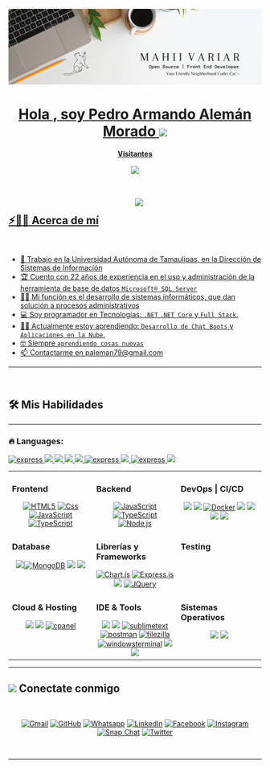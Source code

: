 <a href="#" target="_blank"><img src="https://github.com/mahiiverse1/mahiiverse1/blob/main/mahii-header.png" />
<h1 align="center">Hola , soy Pedro Armando Alemán Morado 
  <img src="https://media.giphy.com/media/hvRJCLFzcasrR4ia7z/giphy.gif" width="35">
</h1>

<div align="center">
 <b style = {font-weight: 600}>Visitantes</b>

<p align="center"><img align="center" src="https://profile-counter.glitch.me/{kaustav202}/count.svg" /></p> 
<br>
</div>

<br>

<img src="https://user-images.githubusercontent.com/89788120/167628634-549d2bdd-609e-4275-85af-1e1974da64ca.gif" width="50%" align="right" />

## ⚡🙋‍♂️ Acerca de mí

</br>

- :school: Trabajo en la Universidad Autónoma de Tamaulipas, en la Dirección de Sistemas de Información
- :trophy: Cuento con 22 años de experiencia en el uso y administración de la herramienta de base de datos `Microsoft® SQL Server`
- :technologist: Mi función es el desarrollo de sistemas informáticos, que dan solución a procesos administrativos
- :computer: Soy programador en Tecnologías: `.NET` `.NET Core` y `Full Stack`.
- :student: Actualmente estoy aprendiendo: `Desarrollo de Chat Boots` y `Aplicaciones en la Nube`.
- :nerd_face: Siempre `aprendiendo cosas nuevas`
- :mailbox: Contactarme en paleman79@gmail.com

<hr>
</br>


## 🛠️ Mis Habilidades
<hr>

### 🔥 Languages:

<p align="left"> 
    <a href="https://www.cprogramming.com/" target="_blank"> <img src="https://img.icons8.com/color/452/c-programming.png" alt="express" width="44" height="44"/> </a>
    <a href="https://www.java.com" target="_blank"> <img src="https://img.icons8.com/color/48/000000/java-coffee-cup-logo.png"/ > </a>
    <a href="https://developer.mozilla.org/en-US/docs/Web/JavaScript" target="_blank"> <img src="https://img.icons8.com/color/48/000000/javascript.png"/> </a> 
    <a href="https://www.w3.org/html/" target="_blank"> <img src="https://img.icons8.com/color/48/000000/html-5.png"/> </a> 
    <a href="https://www.w3schools.com/css/" target="_blank"> <img src="https://img.icons8.com/color/48/000000/css3.png"/> </a> 
     <a href="https://www.php.net/" target="_blank"> <img src="https://www.kindpng.com/picc/m/11-118738_php-logo-png-circle-transparent-png.png" alt="express" width="48" height="48"/> </a>
    <a href="https://www.python.org" target="_blank"> <img src="https://img.icons8.com/color/48/000000/python.png"/> </a> 
    <a href="https://isocpp.org/" target="_blank"> <img src="https://encrypted-tbn0.gstatic.com/images?q=tbn:ANd9GcT2KysS-Fj-RgPNEg0XK_6GJINJS-mf8f6zSxcZID9U7xsVTZPkPVtAqfY5E3kd0nTJnb0&usqp=CAU" alt="express" width="51" height="51" /> </a> 
    <a style="padding-right:8px;" href="https://www.mysql.com/" target="_blank"> <img src="https://img.icons8.com/fluent/50/000000/mysql-logo.png"/> </a>  
</p>

<table><tbody><tr><td valign="top" width="33%">
  
### Frontend
              
<div align="center"><a href="https://en.wikipedia.org/wiki/HTML5" target="_blank"><img src="https://profilinator.rishav.dev/skills-assets/html5-original-wordmark.svg" alt="HTML5" height="50"></a> <a href="https://www.w3schools.com/css/" target="_blank"><img src="https://profilinator.rishav.dev/skills-assets/css3-original-wordmark.svg" alt="Css" height="50"></a> <a href="https://www.javascript.com/" target="_blank"><img src="https://profilinator.rishav.dev/skills-assets/javascript-original.svg" alt="JavaScript" height="50"></a> <a href="https://www.typescriptlang.org/" target="_blank"><img src="https://profilinator.rishav.dev/skills-assets/typescript-original.svg" alt="TypeScript" height="50"></a></div></td><td valign="top" width="33%">
  
### Backend
  
<div align="center">
	<a href="https://www.javascript.com/" target="_blank"><img src="https://profilinator.rishav.dev/skills-assets/javascript-original.svg" alt="JavaScript" height="50"></a>
	<a href="https://www.typescriptlang.org/" target="_blank"><img src="https://profilinator.rishav.dev/skills-assets/typescript-original.svg" alt="TypeScript" height="50"></a>
	<a href="https://nodejs.org/" target="_blank"><img src="https://upload.wikimedia.org/wikipedia/commons/d/d9/Node.js_logo.svg" alt="Node.js" height="50"></a></div>
  
</td><td valign="top" width="33%">
  
 ### DevOps | CI/CD
  
<div align="center"><a href="https://azure.microsoft.com/es-es/products/devops/" target="_blank"><img src="https://tydw.files.wordpress.com/2019/04/team-foundation-server-express-2017.png" height="50"></a> <a href="https://azure.microsoft.com/es-es/products/devops/" target="_blank"><img src="https://miro.medium.com/max/1400/1*8orwInnxqPRhrcKf9aOo9Q.webp" height="50"></a> <a href="https://www.docker.com/" target="_blank"><img src="https://profilinator.rishav.dev/skills-assets/docker-original-wordmark.svg" alt="Docker" height="50"></a> <a href="https://git-scm.com/" target="_blank"><img src="https://git-scm.com/images/logos/2color-lightbg@2x.png" height="50"></a> <a href="https://about.gitlab.com/" target="_blank"><img src="https://cdn.icon-icons.com/icons2/2415/PNG/512/gitlab_original_wordmark_logo_icon_146504.png" height="50"></a> <a href="https://github.com/features/actions" target="_blank"><img src="https://miro.medium.com/max/456/0*co0wSjYRkrtl9V9f.webp" height="50"></a> <a href="https://github.com/" target="_blank"><img src="https://1000logos.net/wp-content/uploads/2021/05/GitHub-logo.png" height="50"></a></div>
</td></tr><tr><td valign="top" width="33%">
  
### Database
  
<div align="center">
	<a href="https://www.microsoft.com/es-mx/sql-server/sql-server-downloads" target="_blank"><img src="https://www.abd.es/wp-content/uploads/2018/11/sql-server-logo.png" height="50"></a><a href="https://www.mongodb.com/" target="_blank"><img src="https://profilinator.rishav.dev/skills-assets/mongodb-original-wordmark.svg" alt="MongoDB" height="50"></a>
	<a href="https://redis.io/" target="_blank"><img src="https://1000marcas.net/wp-content/uploads/2021/06/Redis-Logo.png" height="50"></a>
	<a href="#" target="_blank"><img src="https://miro.medium.com/max/828/1*HFlYgB6gVLc4Su9HsB9MZg.webp" height="50"></a>
</div>
</td><td valign="top" width="33%">
 
### Librer&iacute;as y Frameworks
  
<div align="center"><a href="https://www.chartjs.org/" target="_blank"><img src="https://profilinator.rishav.dev/skills-assets/logo-title.svg" alt="Chart.js" height="50"></a> <a href="https://expressjs.com/" target="_blank"><img src="https://profilinator.rishav.dev/skills-assets/express-original-wordmark.svg" alt="Express.js" height="50"></a> <a href="https://getbootstrap.com/docs/5.0/components/buttons/" target="_blank"><img height="50px" src="https://camo.githubusercontent.com/dc657800d770f9f6a3be2c87d262cfd75f86ab2988a74861792f336658fffac6/68747470733a2f2f7777772e766563746f726c6f676f2e7a6f6e652f6c6f676f732f676574626f6f7473747261702f676574626f6f7473747261702d617232312e737667" style="max-width: 100%;"></a> <a href="https://jquery.com/" target="_blank"><img src="https://cdn.iconscout.com/icon/free/png-256/jquery-8-1175153.png" alt="JQuery" height="50"></a></div>
</td><td valign="top" width="33%">
	
### Testing

<div align="center"><br></div>
</td></tr><tr><td valign="top" width="33%">
  
### Cloud &amp; Hosting

<div align="center"><a href="https://pages.github.com/" target="_blank"><img src="https://theaveragenz.com/wp-content/uploads/2021/07/3uy5od7tw2jf4fh7ldlv-800x400.jpeg" height="50"></a> <a href="https://firebase.google.com/?hl=es" target="_blank"><img src="https://firebase.google.com/static/images/brand-guidelines/logo-standard.png" height="50"></a> <a href="https://cpanel.net/" rel="nofollow"><img height="50" src="https://camo.githubusercontent.com/b75c9b14fe67dd0d490d7b7b5f1054b6c2b08bb0acc2ce13f99d1096355969ef/68747470733a2f2f696d672e736869656c64732e696f2f62616467652f2d6370616e656c2d77686974653f6c6f676f3d6370616e656c266c6f676f436f6c6f723d464636433243267374796c653d666f722d7468652d6261646765" alt="cpanel" data-canonical-src="https://img.shields.io/badge/-cpanel-white?logo=cpanel&logoColor=FF6C2C&style=for-the-badge" style="max-width: 100%;"></a>
</div>
</td><td valign="top" width="33%">
  
### IDE &amp; Tools
  
<div align="center">
	<a href="#" target="_blank"><img src="https://anthoncode.com/wp-content/uploads/2019/01/visual-studio-2012-logo-png.png?is-pending-load=1" height="50" /></a>
	<a href="#" target="_blank"><img src="https://codersera.com/blog/wp-content/uploads/2019/08/visual-studio-code-codersera.jpg" height="50" /></a>	
	<a href="https://www.sublimetext.com/" target="_blank"><img height="50"  src="https://img.shields.io/badge/-sublime_text-white?logo=sublimetext&logoColor=FF9800&style=for-the-badge" alt="sublimetext"/></a>
<a href="https://www.postman.com/" target="_blank"><img height="50"  src="https://img.shields.io/badge/-postman-white?logo=postman&logoColor=FF6C37&style=for-the-badge" alt="postman"/></a>
<a href="https://filezilla-project.org/filezilla_pro.php" target="_blank"><img height="50" src="https://img.shields.io/badge/-filezilla-white?logo=filezilla&logoColor=BF0000&style=for-the-badge" alt="filezilla"/></a>
<a href="https://github.com/microsoft/terminal" target="_blank"><img height="50"  src="https://d1fmx1rbmqrxrr.cloudfront.net/zdnet/optim/i/edit/ne/2020/02/powershell_logo_620__w630.jpg" alt="windowsterminal"/></a>
<a href="https://powerbi.microsoft.com/es-mx/" target="_blank"><img height="50" src="https://www.intecno.cl/wp-content/uploads/2020/07/Logo-cuadrado-con-letra-Power-BI.png"/></a>	
<a href="#" target="_blank"><img height="50" src="https://brandeps.com/logo-download/N/Npm-logo-vector-01.svg"/></a>
</div>
</td><td valign="top" width="33%">
  
### Sistemas Operativos
  
<div align="center"><a href="https://www.microsoft.com/es-mx/software-download/windows10" target="_blank"><img src="https://www.linuxadictos.com/wp-content/uploads/windows-10-logo.jpg.webp" height="50"></a> <a href="https://ubuntu.com/wsl" target="_blank"><img src="https://upload.wikimedia.org/wikipedia/commons/7/76/Ubuntu-logo-2022.svg" height="50"></a></div>
</td></tr></tbody></table>

<hr>

	
## <img src="https://media.giphy.com/media/iY8CRBdQXODJSCERIr/giphy.gif" width="30px"> Conectate conmigo
</br>

<p align="center">
	<a href="mailto:paleman79@gmail.com"><img img src="https://img.shields.io/badge/gmail-%23EA4335.svg?style=plastic&logo=gmail&logoColor=white" alt="Gmail"/></a>
	<a href="https://github.com/pedroaleman"><img src="https://img.shields.io/badge/github-%23181717.svg?style=plastic&logo=github&logoColor=white" alt="GitHub"/></a>
	<a href="https://wa.me/0528342475490"><img src="https://img.shields.io/badge/whatsapp-%2325D366.svg?style=plastic&logo=whatsapp&logoColor=white" alt="Whatsapp"/></a>
	<a href="https://www.linkedin.com/in/pedro-armando-66a3b41a9"><img src="https://img.shields.io/badge/linkedin-%230A66C2.svg?style=plastic&logo=linkedin&logoColor=white" alt="LinkedIn"/></a>
	<a href="https://www.facebook.com/pedroarmando.alemanmorado"><img src="https://img.shields.io/badge/facebook-%231877F2.svg?style=plastic&logo=facebook&logoColor=white" alt="Facebook"/></a>
	<a href="https://www.instagram.com/ahmed_7oskaa/"><img src="https://img.shields.io/badge/instagram-%23E4405F.svg?style=plastic&logo=instagram&logoColor=white" alt="Instagram"/></a>
	<a href="https://msng.link/o/?ahmed.7oskaa=sc"><img src="https://img.shields.io/badge/snapchat-%23FFFC00.svg?style=plastic&logo=snapchat&logoColor=black" alt="Snap Chat"/></a>
	<a href = 'https://twitter.com/pedroaleman79'><img src="https://img.shields.io/badge/Twitter-%231DA1F2.svg?style=plastic&logo=Twitter&logoColor=white" alt="Twitter"/></a>  
</p>

<br>



<hr>
